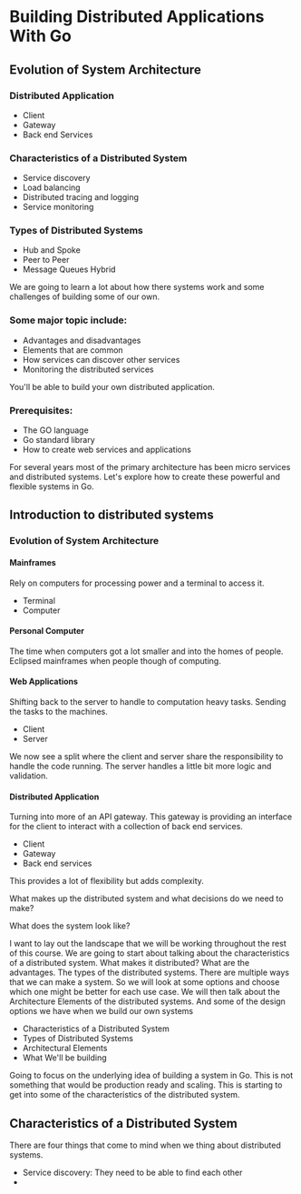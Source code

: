 # Building Distributed Applications With Go

## Evolution of System Architecture

### Distributed Application

* Client
* Gateway
* Back end Services

### Characteristics of a Distributed System

* Service discovery
* Load balancing
* Distributed tracing and logging
* Service monitoring

### Types of Distributed Systems

* Hub and Spoke
* Peer to Peer
* Message Queues Hybrid

We are going to learn a lot about how there systems work and some challenges of building some of our own.

### Some major topic include:

* Advantages and disadvantages
* Elements that are common
* How services can discover other services
* Monitoring the distributed services

You'll be able to build your own distributed application.

### Prerequisites:

* The GO language
* Go standard library
* How to create web services and applications

For several years most of the primary architecture has been micro services and distributed systems. Let's explore how to create these powerful and flexible systems in Go.

## Introduction to distributed systems

### Evolution of System Architecture

#### Mainframes

Rely on computers for processing power and a terminal to access it.

* Terminal
* Computer

#### Personal Computer

The time when computers got a lot smaller and into the homes of people. Eclipsed mainframes when people though of computing.

#### Web Applications

Shifting back to the server to handle to computation heavy tasks. Sending the tasks to the machines.

* Client
* Server

We now see a split where the client and server share the responsibility to handle the code running. The server handles a little bit more logic and validation.

#### Distributed Application

Turning into more of an API gateway. This gateway is providing an interface for the client to interact with a collection of back end services.

* Client
* Gateway
* Back end services

This provides a lot of flexibility but adds complexity.

What makes up the distributed system and what decisions do we need to make?

What does the system look like?

I want to lay out the landscape that we will be working throughout the rest of this course. We are going to start about talking about the characteristics of a distributed system. What makes it distributed? What are the advantages. The types of the distributed systems. There are multiple ways that we can make a system. So we will look at some options and choose which one might be better for each use case. We will then talk about the Architecture Elements of the distributed systems. And some of the design options we have when we build our own systems

* Characteristics of a Distributed System
* Types of Distributed Systems
* Architectural Elements
* What We'll be building

Going to focus on the underlying idea of building a system in Go. This is not something that would be production ready and scaling. This is starting to get into some of the characteristics of the distributed system.

## Characteristics of a Distributed System

There are four things that come to mind when we thing about distributed systems.

* Service discovery: They need to be able to find each other
* 
